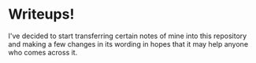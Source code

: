 # Writeups!

I've decided to start transferring certain notes of mine into this repository and making a few changes in its wording in hopes that it may help anyone who comes across it.



